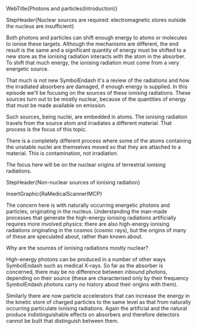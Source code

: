WebTitle{Photons and particles(Introduction)}

StepHeader{Nuclear sources are required: electromagnetic stores outside the nucleus are insufficient}

Both photons and particles can shift enough energy to atoms or molecules to ionise these targets. Although the mechanisms are different, the end result is the same and a significant quantity of energy must be shifted to a new store as the ionising radiation interacts with the atom in the absorber. To shift that much energy, the ionising radiation must come from a very energetic source.

That much is not new SymbolEndash it's a review of the radiations and how the irradiated absorbers are damaged, if enough energy is supplied. In this episode we'll be focusing on the sources of these ionising radiations. These sources turn out to be mostly nuclear, because of the quantities of energy that must be made available on emission.

Such sources, being nuclei, are embedded in atoms. The ionising radiation travels from the source atom and irradiates a different material. That process is the focus of this topic.

There is a completely different process where some of the atoms containing the unstable nuclei are themselves moved so that they are attached to a material. This is contamination, not irradiation. 

The focus here will be on the nuclear origins of terrestrial ionising radiations.

StepHeader{Non-nuclear sources of ionising radiation}

InsertGraphic{RaMedicalScannerIMCP}

The concern here is with naturally occurring energetic photons and particles, originating in the nucleus. Understanding the man-made processes that generate the high-energy ionising radiations artificially requires more involved physics: there are also high-energy ionising radiations originating in the cosmos (cosmic rays), but the origins of many of these are speculated about, rather than known about.

Why are the sources of ionising radiations mostly nuclear? 

High-energy photons can be produced in a number of other ways SymbolEndash such as medical X-rays. So far as the absorber is concerned, there may be no difference between inbound photons, depending on their source (these are characterised only by their frequency SymbolEndash photons carry no history about their origins with them).

Similarly there are now particle accelerators that can increase the energy in the kinetic store of charged particles to the same level as that from naturally occurring particulate ionising radiations. Again the artificial and the natural produce indistinguishable effects on absorbers and therefore detectors cannot be built that distinguish between them.

 
 
